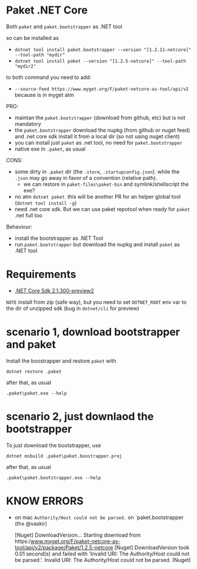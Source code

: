 # Paket .NET Core

Both `paket` and `paket.bootstrapper` as .NET tool

so can be installed as

- `dotnet tool install paket.bootstrapper --version "[1.2.11-netcore]" --tool-path "mydir"`
- `dotnet tool install paket --version "[1.2.5-netcore]" --tool-path "mydir2"`

to both command you need to add:

- `--source-feed https://www.myget.org/F/paket-netcore-as-tool/api/v2` because is in myget atm

PRO:

- maintan the `paket.bootstrapper` (download from github, etc) but is not mandatory
- the `paket.bootstrapper` download the nupkg (from github or nuget feed) and .net core sdk install it from a local dir (so not using nuget client)
- you can install just `paket` as .net tool, no need for `paket.bootstrapper`
- native exe in `.paket`, as usual

CONS:

- some dirty in `.paket` dir (the `.store`, `.startupconfig.json`). while the `.json` may go away in favor of a convention (relative path).
  - we can restore in `paket-files\paket-bin` and symlink/shellscript the exe?
- no atm `dotnet paket`. this will be another PR for an helper global tool (`dotnet tool install -g`)
- need .net core sdk. But we can use paket repotool when ready for `paket` .net full too

Behaviour:

- install the bootstrapper as .NET Tool
- run `paket.bootstrapper` but download the nupkg and install `paket` as .NET tool

# Requirements

- [.NET Core Sdk 2.1.300-preview2](https://www.microsoft.com/net/download/dotnet-core/sdk-2.1.300-preview2)

`NOTE` install from zip (safe way), but you need to set `DOTNET_ROOT` env var to the dir of unzipped sdk (bug in `dotnet/cli` for preview)

# scenario 1, download bootstrapper and paket

Install the boostrapper and restore `paket` with

`dotnet restore .paket`

after that, as usual

`.paket\paket.exe --help`

# scenario 2, just downlaod the bootstrapper

To just download the bootstrapper, use

`dotnet msbuild .paket\paket.boostrapper.proj`
 
after that, as usual

`.paket\paket.bootstrapper.exe --help`

# KNOW ERRORS

- on mac `Authority/Host could not be parsed.` on `paket.bootstrapper (thx @vaskir)

    [Nuget] DownloadVersion...
    Starting download from https:/www.myget.org/F/paket-netcore-as-tool/api/v2/package/Paket/1.2.5-netcore
    [Nuget] DownloadVersion took 0.01 second(s) and failed with 'Invalid URI: The Authority/Host could not be parsed.'.
    Invalid URI: The Authority/Host could not be parsed. (Nuget)
